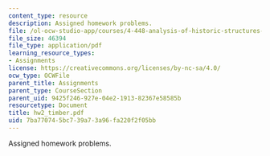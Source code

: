 ```yaml
---
content_type: resource
description: Assigned homework problems.
file: /ol-ocw-studio-app/courses/4-448-analysis-of-historic-structures-fall-2004/7ba770745bc739a73a96fa220f2f05bb_hw2_timber.pdf
file_size: 46394
file_type: application/pdf
learning_resource_types:
- Assignments
license: https://creativecommons.org/licenses/by-nc-sa/4.0/
ocw_type: OCWFile
parent_title: Assignments
parent_type: CourseSection
parent_uid: 9425f246-927e-04e2-1913-82367e58585b
resourcetype: Document
title: hw2_timber.pdf
uid: 7ba77074-5bc7-39a7-3a96-fa220f2f05bb
---
```

Assigned homework problems.